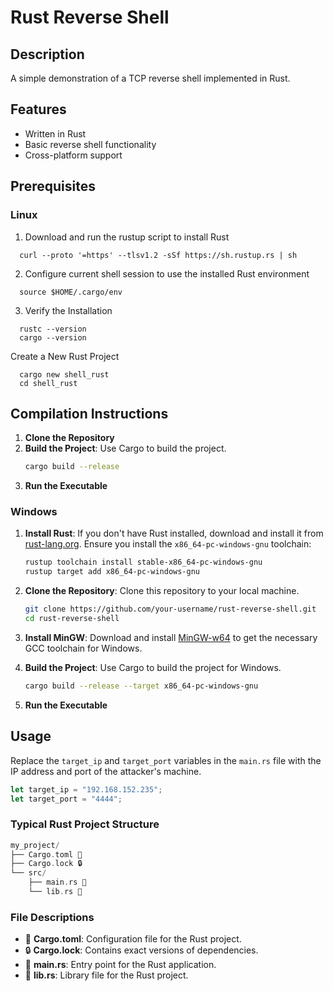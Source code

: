 # Rust Reverse Shell
## Description
A simple demonstration of a TCP reverse shell implemented in Rust.

## Features
- Written in Rust
- Basic reverse shell functionality
- Cross-platform support

## Prerequisites
### Linux

1. Download and run the rustup script to install Rust  
```
  curl --proto '=https' --tlsv1.2 -sSf https://sh.rustup.rs | sh
```
2. Configure  current shell session to use the installed Rust environment
```
  source $HOME/.cargo/env
```
3. Verify the Installation
```
  rustc --version
  cargo --version
```
Create a New Rust Project
```
  cargo new shell_rust
  cd shell_rust
```

## Compilation Instructions
1. **Clone the Repository**
2. **Build the Project**: Use Cargo to build the project.
    ```sh
    cargo build --release
    ```
3. **Run the Executable**

### Windows

1. **Install Rust**: If you don't have Rust installed, download and install it from [rust-lang.org](https://www.rust-lang.org/). Ensure you install the `x86_64-pc-windows-gnu` toolchain:
    ```sh
    rustup toolchain install stable-x86_64-pc-windows-gnu
    rustup target add x86_64-pc-windows-gnu
    ```

2. **Clone the Repository**: Clone this repository to your local machine.
    ```sh
    git clone https://github.com/your-username/rust-reverse-shell.git
    cd rust-reverse-shell
    ```

3. **Install MinGW**: Download and install [MinGW-w64](http://mingw-w64.org/doku.php/download) to get the necessary GCC toolchain for Windows.

4. **Build the Project**: Use Cargo to build the project for Windows.
    ```sh
    cargo build --release --target x86_64-pc-windows-gnu
    ```

5. **Run the Executable**

## Usage
Replace the `target_ip` and `target_port` variables in the `main.rs` file with the IP address and port of the attacker's machine.

```rust
let target_ip = "192.168.152.235";
let target_port = "4444";
```

### Typical Rust Project Structure
```rust
my_project/
├── Cargo.toml 📄
├── Cargo.lock 🔒
└── src/
    ├── main.rs 📂
    └── lib.rs 📂
```
### File Descriptions

- 📄 **Cargo.toml**: Configuration file for the Rust project.
- 🔒 **Cargo.lock**: Contains exact versions of dependencies.
- 📂 **main.rs**: Entry point for the Rust application.
- 📂 **lib.rs**: Library file for the Rust project.
